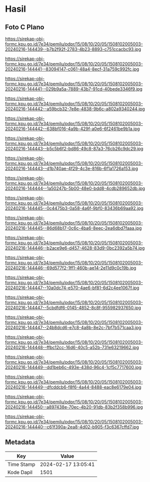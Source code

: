 # Hasil

## Foto C Plano

https://sirekap-obj-formc.kpu.go.id/7e34/pemilu/pdpr/15/08/10/20/05/1508102005003-20240216-144439--b7b2f92f-2783-4b23-8893-c751ccacbc93.jpg

https://sirekap-obj-formc.kpu.go.id/7e34/pemilu/pdpr/15/08/10/20/05/1508102005003-20240216-144441--83094147-c061-48a4-8ecf-31a759c992fc.jpg

https://sirekap-obj-formc.kpu.go.id/7e34/pemilu/pdpr/15/08/10/20/05/1508102005003-20240216-144441--029b9a5a-7889-43b7-91cd-40bede3346f9.jpg

https://sirekap-obj-formc.kpu.go.id/7e34/pemilu/pdpr/15/08/10/20/05/1508102005003-20240216-144442--a59bcb32-7e8e-4838-9b6c-a802a9340244.jpg

https://sirekap-obj-formc.kpu.go.id/7e34/pemilu/pdpr/15/08/10/20/05/1508102005003-20240216-144442--638bf016-4a9b-429f-a0e6-6f2461be9b1a.jpg

https://sirekap-obj-formc.kpu.go.id/7e34/pemilu/pdpr/15/08/10/20/05/1508102005003-20240216-144443--b5c5b6f2-bd86-49c8-87a3-76cb26c9dc29.jpg

https://sirekap-obj-formc.kpu.go.id/7e34/pemilu/pdpr/15/08/10/20/05/1508102005003-20240216-144443--d1b740ae-4f29-4c3e-816b-6f1a1726a153.jpg

https://sirekap-obj-formc.kpu.go.id/7e34/pemilu/pdpr/15/08/10/20/05/1508102005003-20240216-144444--1a50247b-5b00-48e0-bdd8-4cdb289652db.jpg

https://sirekap-obj-formc.kpu.go.id/7e34/pemilu/pdpr/15/08/10/20/05/1508102005003-20240216-144445--0c4475b3-0a58-4a6f-9bf0-83436b69aa92.jpg

https://sirekap-obj-formc.kpu.go.id/7e34/pemilu/pdpr/15/08/10/20/05/1508102005003-20240216-144445--86d68b17-0c6c-4ba6-8eec-2ea6dbd7faaa.jpg

https://sirekap-obj-formc.kpu.go.id/7e34/pemilu/pdpr/15/08/10/20/05/1508102005003-20240216-144446--b2ace9e6-d457-4628-83d9-0bc2392a5b74.jpg

https://sirekap-obj-formc.kpu.go.id/7e34/pemilu/pdpr/15/08/10/20/05/1508102005003-20240216-144446--69d577f2-1ff1-460b-ae14-2e11d9c0c19b.jpg

https://sirekap-obj-formc.kpu.go.id/7e34/pemilu/pdpr/15/08/10/20/05/1508102005003-20240216-144447--10a0dc74-e570-4ae6-bf81-6d2c4ee1067f.jpg

https://sirekap-obj-formc.kpu.go.id/7e34/pemilu/pdpr/15/08/10/20/05/1508102005003-20240216-144447--5cbdfdf6-0145-4852-8c8f-955982937650.jpg

https://sirekap-obj-formc.kpu.go.id/7e34/pemilu/pdpr/15/08/10/20/05/1508102005003-20240216-144447--24b8dcd6-e7c8-4a8b-8e2c-7bf7b571caa3.jpg

https://sirekap-obj-formc.kpu.go.id/7e34/pemilu/pdpr/15/08/10/20/05/1508102005003-20240216-144448--ffbc12cc-16d6-40c5-a52b-731e63219662.jpg

https://sirekap-obj-formc.kpu.go.id/7e34/pemilu/pdpr/15/08/10/20/05/1508102005003-20240216-144449--dd1beb6c-493e-438d-96c4-1cf5c7717600.jpg

https://sirekap-obj-formc.kpu.go.id/7e34/pemilu/pdpr/15/08/10/20/05/1508102005003-20240216-144449--dfcddcb6-f8f6-4a44-8488-eac8e6179e04.jpg

https://sirekap-obj-formc.kpu.go.id/7e34/pemilu/pdpr/15/08/10/20/05/1508102005003-20240216-144450--a897438e-70ec-4b20-91db-83b2f358b996.jpg

https://sirekap-obj-formc.kpu.go.id/7e34/pemilu/pdpr/15/08/10/20/05/1508102005003-20240216-144440--c61f390a-2ea8-4d02-b905-f3c6367cffd7.jpg


## Metadata

| Key        | Value               |
| ---------- | ------------------- |
| Time Stamp | 2024-02-17 13:05:41 |
| Kode Dapil | 1501                |



